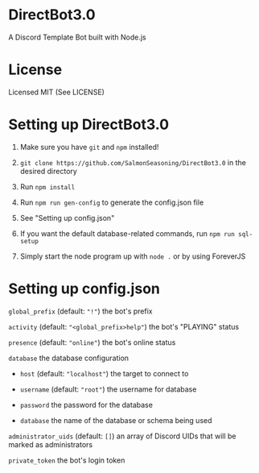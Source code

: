 # DirectBot3.0

A Discord Template Bot built with Node.js

# License
Licensed MIT (See LICENSE)

# Setting up DirectBot3.0

1) Make sure you have `git` and `npm` installed!

2) `git clone https://github.com/SalmonSeasoning/DirectBot3.0` in the desired directory

3) Run `npm install`

4) Run `npm run gen-config` to generate the config.json file

5) See "Setting up config.json"

6) If you want the default database-related commands, run `npm run sql-setup`

7) Simply start the node program up with `node .` or by using ForeverJS

# Setting up config.json

`global_prefix` (default: `"!"`) the bot's prefix

`activity` (default: `"<global_prefix>help"`) the bot's "PLAYING" status

`presence` (default: `"online"`) the bot's online status

`database` the database configuration

- `host` (default: `"localhost"`) the target to connect to

- `username` (default: `"root"`) the username for database

- `password` the password for the database

- `database` the name of the database or schema being used

`administrator_uids` (default: `[]`) an array of Discord UIDs that will be marked as administrators

`private_token` the bot's login token
